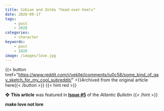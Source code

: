 ```yaml
---
title: Cobian and Zelda "head-over-heels"
date: 2020-09-17
tags:
    - post
    - 2020
categories:
    - character
keywords:
    - post
    - 2020
image: /images/love.jpg
---
```

{{< button href="https://www.reddit.com/r/vekllei/comments/iu0c58/some_kind_of_gay_sketch_for_my_cool_subreddit/" >}}Archived from the original article here{{< /button >}}
{{< hint red >}}

❖ **This article** was featured in [**Issue #5**](/newsdesk/bulletin/2020/5) of the *Atlantic Bulletin*
{{< /hint >}}

**make love not lore**
